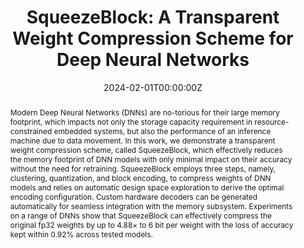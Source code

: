 ---
title: "SqueezeBlock: A Transparent Weight Compression Scheme for Deep Neural Networks"

# Authors
# If you created a profile for a user (e.g. the default `admin` user), write the username (folder name) here 
# and it will be replaced with their full name and linked to their profile.
authors:
- Mo Song
- admin
- Yuhao Ding
- Hayden So

# Author notes (optional)
# author_notes:

date: "2024-02-01T00:00:00Z"
doi: "10.1109/ICFPT59805.2023.00032"

# Schedule page publish date (NOT publication's date).
publishDate: "2023-02-01T00:00:00Z"

# Publication type.
# Legend: 0 = Uncategorized; 1 = Conference paper; 2 = Journal article;
# 3 = Preprint / Working Paper; 4 = Report; 5 = Book; 6 = Book section;
# 7 = Thesis; 8 = Patent
publication_types: ["1"]

# Publication name and optional abbreviated publication name.
publication: In 2023 International Conference on Field Programmable Technology
publication_short: In *ICFPT 2023*

abstract: Modern Deep Neural Networks (DNNs) are no-torious for their large memory footprint, which impacts not only the storage capacity requirement in resource-constrained embedded systems, but also the performance of an inference machine due to data movement. In this work, we demonstrate a transparent weight compression scheme, called SqueezeBlock, which effectively reduces the memory footprint of DNN models with only minimal impact on their accuracy without the need for retraining. SqueezeBlock employs three steps, namely, clustering, quantization, and block encoding, to compress weights of DNN models and relies on automatic design space exploration to derive the optimal encoding configuration. Custom hardware decoders can be generated automatically for seamless integration with the memory subsystem. Experiments on a range of DNNs show that SqueezeBlock can effectively compress the original fp32 weights by up to 4.88× to 6 bit per weight with the loss of accuracy kept within 0.92% across tested models.

# Summary. An optional shortened abstract.
summary: In this work, we present SqueezeBlock, a transparent weight compression scheme to effectively reduce the memory footprint of DNN models while maintaining a low accuracy degradation without requiring network retraining. SqueezeBlock uses a cluster-aided FP8 quantization method to preprocess weights that facilitates a subsequent block-based weight encoding scheme to achieve a good compression ratio and accuracy loss tradeoff. In addition, the proposed design space exploration framework allowed us to identify optimal encoding parameter configurations for different DNN models. A hardware decoder customized to the specific encoding could then be generated automatically to decode the weights during run time. Experiments showed that SqueezeBlock was able to retain the most significant information from the original model despite the large compression ratio, which may not be immediately apparent, as demonstrated by the ViT model compared to other vision models. In the future, we plan to expand the proposed scheme to compress and decompress activations during run time on hardware, which can improve both DNN inference and training time.

tags: [AI Hardware]

# Display this page in the Featured widget?
featured: false

# Custom links (uncomment lines below)
# links:
# - name: Custom Link
#   url: http://example.org

url_pdf: ''
url_code: ''
url_dataset: ''
url_poster: ''
url_project: ''
url_slides: ''
url_source: ''
url_video: ''

# Featured image
# To use, add an image named `featured.jpg/png` to your page's folder. 
image:
  focal_point: ""
  preview_only: false

# Associated Projects (optional).
#   Associate this publication with one or more of your projects.
#   Simply enter your project's folder or file name without extension.
#   E.g. `internal-project` references `content/project/internal-project/index.md`.
#   Otherwise, set `projects: []`.
projects: []

# Slides (optional).
#   Associate this publication with Markdown slides.
#   Simply enter your slide deck's filename without extension.
#   E.g. `slides: "example"` references `content/slides/example/index.md`.
#   Otherwise, set `slides: ""`.
slides: ""
---